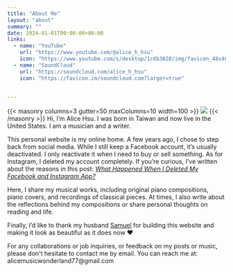 ```yaml
---
title: "About Me"
layout: "about"
summary: ""
date: 2024-01-01T00:00:00+08:00
links:
  - name: "YouTube"
    url: "https://www.youtube.com/@alice_h_hsu"
    icon: "https://www.youtube.com/s/desktop/1c6b3028/img/favicon_48x48.png"
  - name: "SoundCloud"
    url: "https://soundcloud.com/alice_h_hsu"
    icon: "https://favicon.im/soundcloud.com?larger=true"
  

---
```

{{< masonry columns=3 gutter=50 maxColumns=10 width=100 >}}
![](/images/avatar.jpg)
{{< /masonry >}}
Hi, I’m Alice Hsu. I was born in Taiwan and now live in the United States. I am a musician and a writer.

This personal website is my online home. A few years ago, I chose to step back from social media. While I still keep a Facebook account, it’s usually deactivated. I only reactivate it when I need to buy or sell something. As for Instagram, I deleted my account completely. If you’re curious, I’ve written about the reasons in this post: *[What Happened When I Deleted My Facebook and Instagram App?](/posts/2025/09/what-happened-when-i-deleted-my-facebook-and-instagram-app/)*

Here, I share my musical works, including original piano compositions, piano covers, and recordings of classical pieces. At times, I also write about the reflections behind my compositions or share personal thoughts on reading and life.

Finally, I’d like to thank my husband  [Samuel](https://mhyeh.github.io/)  for building this website and making it look as beautiful as it does now ❤️

For any collaborations or job inquiries, or feedback on my posts or music, please don't hesitate to contact me by email. You can reach me at: alicemusicwonderland77\@gmail.com
